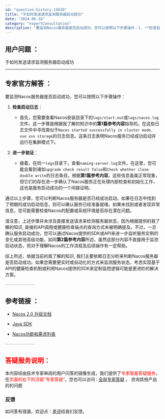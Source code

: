 ```yaml
---
id: "question-history-15630"
title: "于如何发送请求监测服务器启动成功"
date: "2024-06-18"
category: "expertConsultation"
description: "要监测Nacos服务器是否启动成功，您可以按照以下步骤操作：1. **检查启动日志**：   - 首先，您需要查看Nacos安装目录下的`logs/start.out`或`logs/nacos.log`文件。这一步骤是根据我了解的知识中的**第1篇参考内容**指导的。在这些日志文件中寻找类似于`Na"
---
```


## 用户问题 ： 
 于如何发送请求监测服务器启动成功  

---------------
## 专家官方解答 ：

要监测Nacos服务器是否启动成功，您可以按照以下步骤操作：

1. **检查启动日志**：
   - 首先，您需要查看Nacos安装目录下的`logs/start.out`或`logs/nacos.log`文件。这一步骤是根据我了解的知识中的**第1篇参考内容**指导的。在这些日志文件中寻找类似于`Nacos started successfully in cluster mode. use xxx storage`的日志信息。这条日志表明Nacos服务已经成功启动并运行在集群模式下。

2. **进一步验证**：
   - 接着，在同一`logs`目录下，查看`naming-server.log`文件。在这里，您可能会看到诸如`upgrade check result false`和`Check whether close double write`的日志条目。根据**第1篇参考内容**，这些信息虽属正常现象，但它们的存在进一步确认了Nacos服务正在处理内部检查和初始化工作，这也是服务启动成功的一个间接证明。

通过以上步骤，您可以判断Nacos服务器是否已经成功启动。如果在日志中找到了预期的成功启动信息，则可以确认服务已经准备就绪。如果未找到或者发现异常信息，您可能需要检查Nacos的配置或系统环境是否存在潜在问题。

请注意，上述步骤并未涉及直接发送请求来检测服务器状态，因为根据提供的我了解的知识, 直接的API调用或健康检查端点的查询方式未被明确提及。不过，一旦确认服务启动成功，您可以通过Nacos提供的SDK或API来进一步监听服务实例的变化或其他高级功能，如同**第2篇参考内容**所述，虽然这部分内容不直接用于监测启动状态，但对于理解Nacos的工作流程及后续操作有一定帮助。

综上所述，依据当前的我了解的知识, 我们主要依赖日志分析来判断Nacos服务器是否启动成功。如果您需要更实时或自动化的方式来监测服务状态，考虑实现基于API的健康检查机制或利用Nacos提供的SDK来定制监控逻辑可能是更进阶的解决方案。


<font color="#949494">---------------</font> 


## 参考链接 ：

* [Nacos 2.0 升级文档](https://nacos.io/docs/latest/upgrading/200-upgrading)
 
 * [Java SDK](https://nacos.io/docs/latest/guide/user/sdk)
 
 * [Nacos功能和需求列表](https://nacos.io/docs/latest/archive/feature-list)


 <font color="#949494">---------------</font> 
 


## <font color="#FF0000">答疑服务说明：</font> 

本内容经由技术专家审阅的用户问答的镜像生成，我们提供了<font color="#FF0000">专家智能答疑服务</font>，在<font color="#FF0000">页面的右下的浮窗”专家答疑“</font>。您也可以访问 : [全局专家答疑](https://answer.opensource.alibaba.com/docs/intro) 。 咨询其他产品的的问题

### 反馈
如问答有错漏，欢迎点：[差评](https://ai.nacos.io/user/feedbackByEnhancerGradePOJOID?enhancerGradePOJOId=15682)给我们反馈。
